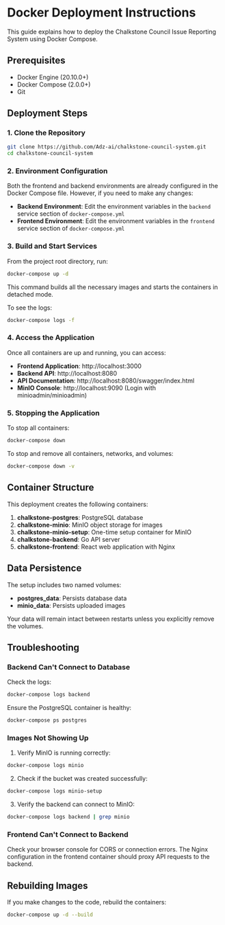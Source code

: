 # Docker Deployment Instructions

This guide explains how to deploy the Chalkstone Council Issue Reporting System using Docker Compose.

## Prerequisites

- Docker Engine (20.10.0+)
- Docker Compose (2.0.0+)
- Git

## Deployment Steps

### 1. Clone the Repository

```bash
git clone https://github.com/Adz-ai/chalkstone-council-system.git
cd chalkstone-council-system
```

### 2. Environment Configuration

Both the frontend and backend environments are already configured in the Docker Compose file. However, if you need to make any changes:

- **Backend Environment**: Edit the environment variables in the `backend` service section of `docker-compose.yml`
- **Frontend Environment**: Edit the environment variables in the `frontend` service section of `docker-compose.yml`

### 3. Build and Start Services

From the project root directory, run:

```bash
docker-compose up -d
```

This command builds all the necessary images and starts the containers in detached mode.

To see the logs:

```bash
docker-compose logs -f
```

### 4. Access the Application

Once all containers are up and running, you can access:

- **Frontend Application**: http://localhost:3000
- **Backend API**: http://localhost:8080
- **API Documentation**: http://localhost:8080/swagger/index.html
- **MinIO Console**: http://localhost:9090 (Login with minioadmin/minioadmin)

### 5. Stopping the Application

To stop all containers:

```bash
docker-compose down
```

To stop and remove all containers, networks, and volumes:

```bash
docker-compose down -v
```

## Container Structure

This deployment creates the following containers:

1. **chalkstone-postgres**: PostgreSQL database
2. **chalkstone-minio**: MinIO object storage for images
3. **chalkstone-minio-setup**: One-time setup container for MinIO
4. **chalkstone-backend**: Go API server
5. **chalkstone-frontend**: React web application with Nginx

## Data Persistence

The setup includes two named volumes:

- **postgres_data**: Persists database data
- **minio_data**: Persists uploaded images

Your data will remain intact between restarts unless you explicitly remove the volumes.

## Troubleshooting

### Backend Can't Connect to Database

Check the logs:

```bash
docker-compose logs backend
```

Ensure the PostgreSQL container is healthy:

```bash
docker-compose ps postgres
```

### Images Not Showing Up

1. Verify MinIO is running correctly:

```bash
docker-compose logs minio
```

2. Check if the bucket was created successfully:

```bash
docker-compose logs minio-setup
```

3. Verify the backend can connect to MinIO:

```bash
docker-compose logs backend | grep minio
```

### Frontend Can't Connect to Backend

Check your browser console for CORS or connection errors. The Nginx configuration in the frontend container should proxy API requests to the backend.

## Rebuilding Images

If you make changes to the code, rebuild the containers:

```bash
docker-compose up -d --build
```